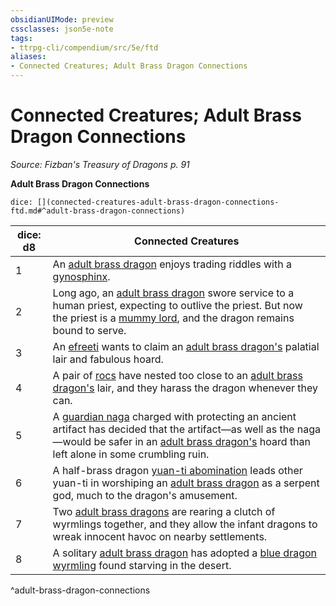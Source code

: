 ```yaml
---
obsidianUIMode: preview
cssclasses: json5e-note
tags:
- ttrpg-cli/compendium/src/5e/ftd
aliases:
- Connected Creatures; Adult Brass Dragon Connections
---
```

# Connected Creatures; Adult Brass Dragon Connections
*Source: Fizban's Treasury of Dragons p. 91* 

**Adult Brass Dragon Connections**

`dice: [](connected-creatures-adult-brass-dragon-connections-ftd.md#^adult-brass-dragon-connections)`

| dice: d8 | Connected Creatures |
|----------|---------------------|
| 1 | An [adult brass dragon](/3-Mechanics/CLI/Compendium/bestiary/dragon/adult-brass-dragon.md) enjoys trading riddles with a [gynosphinx](/3-Mechanics/CLI/Compendium/bestiary/monstrosity/gynosphinx.md). |
| 2 | Long ago, an [adult brass dragon](/3-Mechanics/CLI/Compendium/bestiary/dragon/adult-brass-dragon.md) swore service to a human priest, expecting to outlive the priest. But now the priest is a [mummy lord](/3-Mechanics/CLI/Compendium/bestiary/undead/mummy-lord.md), and the dragon remains bound to serve. |
| 3 | An [efreeti](/3-Mechanics/CLI/Compendium/bestiary/elemental/efreeti.md) wants to claim an [adult brass dragon's](/3-Mechanics/CLI/Compendium/bestiary/dragon/adult-brass-dragon.md) palatial lair and fabulous hoard. |
| 4 | A pair of [rocs](/3-Mechanics/CLI/Compendium/bestiary/monstrosity/roc.md) have nested too close to an [adult brass dragon's](/3-Mechanics/CLI/Compendium/bestiary/dragon/adult-brass-dragon.md) lair, and they harass the dragon whenever they can. |
| 5 | A [guardian naga](/3-Mechanics/CLI/Compendium/bestiary/monstrosity/guardian-naga.md) charged with protecting an ancient artifact has decided that the artifact—as well as the naga—would be safer in an [adult brass dragon's](/3-Mechanics/CLI/Compendium/bestiary/dragon/adult-brass-dragon.md) hoard than left alone in some crumbling ruin. |
| 6 | A half-brass dragon [yuan-ti abomination](/3-Mechanics/CLI/Compendium/bestiary/monstrosity/yuan-ti-abomination.md) leads other yuan-ti in worshiping an [adult brass dragon](/3-Mechanics/CLI/Compendium/bestiary/dragon/adult-brass-dragon.md) as a serpent god, much to the dragon's amusement. |
| 7 | Two [adult brass dragons](/3-Mechanics/CLI/Compendium/bestiary/dragon/adult-brass-dragon.md) are rearing a clutch of wyrmlings together, and they allow the infant dragons to wreak innocent havoc on nearby settlements. |
| 8 | A solitary [adult brass dragon](/3-Mechanics/CLI/Compendium/bestiary/dragon/adult-brass-dragon.md) has adopted a [blue dragon wyrmling](/3-Mechanics/CLI/Compendium/bestiary/dragon/blue-dragon-wyrmling.md) found starving in the desert. |
^adult-brass-dragon-connections